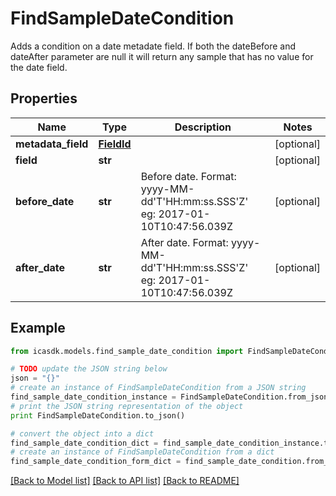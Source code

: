 # FindSampleDateCondition

Adds a condition on a date metadate field. If both the dateBefore and dateAfter parameter are null it will return any sample that has no value for the date field.

## Properties
Name | Type | Description | Notes
------------ | ------------- | ------------- | -------------
**metadata_field** | [**FieldId**](FieldId.md) |  | [optional] 
**field** | **str** |  | [optional] 
**before_date** | **str** | Before date. Format: yyyy-MM-dd&#39;T&#39;HH:mm:ss.SSS&#39;Z&#39; eg: 2017-01-10T10:47:56.039Z | [optional] 
**after_date** | **str** | After date. Format: yyyy-MM-dd&#39;T&#39;HH:mm:ss.SSS&#39;Z&#39; eg: 2017-01-10T10:47:56.039Z | [optional] 

## Example

```python
from icasdk.models.find_sample_date_condition import FindSampleDateCondition

# TODO update the JSON string below
json = "{}"
# create an instance of FindSampleDateCondition from a JSON string
find_sample_date_condition_instance = FindSampleDateCondition.from_json(json)
# print the JSON string representation of the object
print FindSampleDateCondition.to_json()

# convert the object into a dict
find_sample_date_condition_dict = find_sample_date_condition_instance.to_dict()
# create an instance of FindSampleDateCondition from a dict
find_sample_date_condition_form_dict = find_sample_date_condition.from_dict(find_sample_date_condition_dict)
```
[[Back to Model list]](../README.md#documentation-for-models) [[Back to API list]](../README.md#documentation-for-api-endpoints) [[Back to README]](../README.md)


